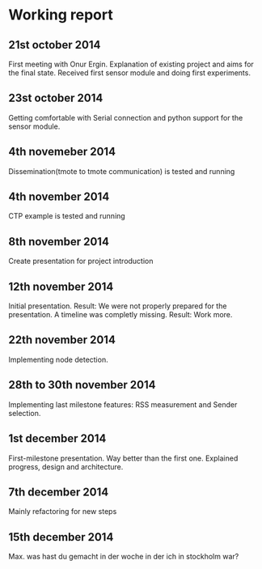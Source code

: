 # Working report

## 21st october 2014

First meeting with Onur Ergin. Explanation of existing project and aims for the final state. Received first sensor module and doing first experiments.

## 23st october 2014

Getting comfortable with Serial connection and python support for the sensor module.

## 4th novemeber 2014

Dissemination(tmote to tmote communication) is tested and running

## 4th november 2014

CTP example is tested and running

## 8th november 2014

Create presentation for project introduction

## 12th november 2014

Initial presentation. Result: We were not properly prepared for the presentation. A timeline was completly missing. Result: Work more.

## 22th november 2014

Implementing node detection.


## 28th to 30th november 2014

Implementing last milestone features: RSS measurement and Sender selection.

## 1st december 2014

First-milestone presentation. Way better than the first one. Explained progress, design and architecture.

## 7th december 2014

Mainly refactoring for new steps

## 15th december 2014

Max. was hast du gemacht in der woche in der ich in stockholm war?
